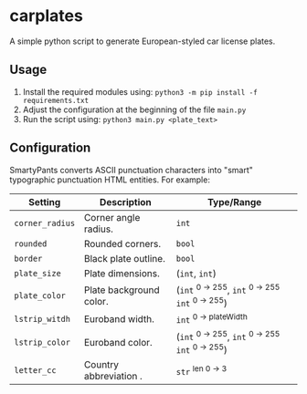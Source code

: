 # carplates

A simple python script to generate European-styled car license plates.

## Usage

 1. Install the required modules using:
 `python3 -m pip install -f requirements.txt`
 2. Adjust the configuration at the beginning of the file `main.py`
 3. Run the script using:
`python3 main.py <plate_text>`

## Configuration

SmartyPants converts ASCII punctuation characters into "smart" typographic punctuation HTML entities. For example:

|Setting|Description|Type/Range|
|-|-|-|
|`corner_radius`|Corner angle radius.|`int`|
|`rounded`|Rounded corners.|`bool`|
|`border`|Black plate outline.|`bool`|
|`plate_size`|Plate dimensions.|(`int`, `int`)|
|`plate_color`|Plate background color.|(`int` <sup>0 &rarr; 255</sup>, `int` <sup>0 &rarr; 255</sup> `int` <sup>0 &rarr; 255</sup>)|
|`lstrip_witdh`|Euroband width.|`int` <sup>0 &rarr; plateWidth</sup>|
|`lstrip_color`|Euroband color.|(`int` <sup>0 &rarr; 255</sup>, `int` <sup>0 &rarr; 255</sup> `int` <sup>0 &rarr; 255</sup>)|
|`letter_cc`|Country abbreviation .|`str` <sup>len 0 &rarr; 3</sup>|

